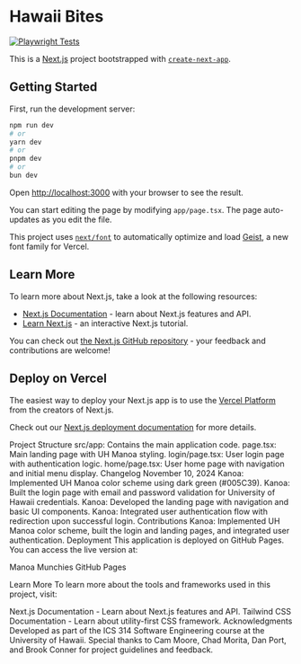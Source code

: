 # Hawaii Bites
[![Playwright Tests](https://github.com/hawaii-bites/hawaii-bites-project/actions/workflows/playwright.yml/badge.svg)](https://github.com/hawaii-bites/hawaii-bites-project/actions/workflows/playwright.yml)

This is a [Next.js](https://nextjs.org) project bootstrapped with [`create-next-app`](https://nextjs.org/docs/app/api-reference/cli/create-next-app).

## Getting Started

First, run the development server:

```bash
npm run dev
# or
yarn dev
# or
pnpm dev
# or
bun dev
```

Open [http://localhost:3000](http://localhost:3000) with your browser to see the result.

You can start editing the page by modifying `app/page.tsx`. The page auto-updates as you edit the file.

This project uses [`next/font`](https://nextjs.org/docs/app/building-your-application/optimizing/fonts) to automatically optimize and load [Geist](https://vercel.com/font), a new font family for Vercel.

## Learn More

To learn more about Next.js, take a look at the following resources:

- [Next.js Documentation](https://nextjs.org/docs) - learn about Next.js features and API.
- [Learn Next.js](https://nextjs.org/learn) - an interactive Next.js tutorial.

You can check out [the Next.js GitHub repository](https://github.com/vercel/next.js) - your feedback and contributions are welcome!

## Deploy on Vercel

The easiest way to deploy your Next.js app is to use the [Vercel Platform](https://vercel.com/new?utm_medium=default-template&filter=next.js&utm_source=create-next-app&utm_campaign=create-next-app-readme) from the creators of Next.js.

Check out our [Next.js deployment documentation](https://nextjs.org/docs/app/building-your-application/deploying) for more details.


Project Structure
src/app: Contains the main application code.
page.tsx: Main landing page with UH Manoa styling.
login/page.tsx: User login page with authentication logic.
home/page.tsx: User home page with navigation and initial menu display.
Changelog
November 10, 2024
Kanoa: Implemented UH Manoa color scheme using dark green (#005C39).
Kanoa: Built the login page with email and password validation for University of Hawaii credentials.
Kanoa: Developed the landing page with navigation and basic UI components.
Kanoa: Integrated user authentication flow with redirection upon successful login.
Contributions
Kanoa: Implemented UH Manoa color scheme, built the login and landing pages, and integrated user authentication.
Deployment
This application is deployed on GitHub Pages. You can access the live version at:

Manoa Munchies GitHub Pages

Learn More
To learn more about the tools and frameworks used in this project, visit:

Next.js Documentation - Learn about Next.js features and API.
Tailwind CSS Documentation - Learn about utility-first CSS framework.
Acknowledgments
Developed as part of the ICS 314 Software Engineering course at the University of Hawaii.
Special thanks to Cam Moore, Chad Morita, Dan Port, and Brook Conner for project guidelines and feedback.


